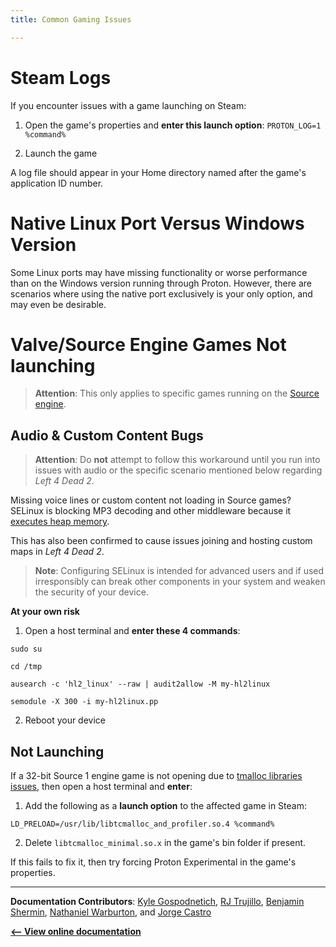 ```yaml
---
title: Common Gaming Issues

---
```


# Steam Logs

If you encounter issues with a game launching on Steam:

1. Open the game's properties and **enter this launch option**:
`PROTON_LOG=1 %command%`

2. Launch the game

A log file should appear in your Home directory named after the game's application ID number.

# Native Linux Port Versus Windows Version
Some Linux ports may have missing functionality or worse performance than on the Windows version running through Proton.  However, there are scenarios where using the native port exclusively is your only option, and may even be desirable.

# Valve/Source Engine Games Not launching

>**Attention**: This only applies to specific games running on the [Source engine](https://www.pcgamingwiki.com/wiki/Engine:Source).

## Audio & Custom Content Bugs

>**Attention**: Do **not** attempt to follow this workaround until you run into issues with audio or the specific scenario mentioned below regarding *Left 4 Dead 2*.

Missing voice lines or custom content not loading in Source games?  SELinux is blocking MP3 decoding and other middleware because it [executes heap memory](https://github.com/ValveSoftware/steam-for-linux/issues/43).  

This has also been confirmed to cause issues joining and hosting custom maps in *Left 4 Dead 2*.

>**Note**: Configuring SELinux is intended for advanced users and if used irresponsibly can break other components in your system and weaken the security of your device.

**At your own risk**

1. Open a host terminal and **enter these 4 commands**:

```
sudo su
```
```
cd /tmp
```

```
ausearch -c 'hl2_linux' --raw | audit2allow -M my-hl2linux
```

```
semodule -X 300 -i my-hl2linux.pp
```

2. Reboot your device

## Not Launching

If a 32-bit Source 1 engine game is not opening due to [tmalloc libraries issues](https://github.com/ValveSoftware/csgo-osx-linux/issues/3229), then open a host terminal and **enter**:

1. Add the following as a **launch option** to the affected game in Steam:
```
LD_PRELOAD=/usr/lib/libtcmalloc_and_profiler.so.4 %command%
```
2. Delete `libtcmalloc_minimal.so.x` in the game's bin folder if present.

If this fails to fix it, then try forcing Proton Experimental in the game's properties.


<hr>

**Documentation Contributors**: [Kyle Gospodnetich](https://github.com/KyleGospo), [RJ Trujillo](https://github.com/EyeCantCU), [Benjamin Shermin](https://github.com/bsherman), [Nathaniel Warburton](https://github.com/storyaddict), and [Jorge Castro](https://github.com/castrojo)

[**<-- View online documentation**](https://universal-blue.discourse.group/docs?topic=2658)